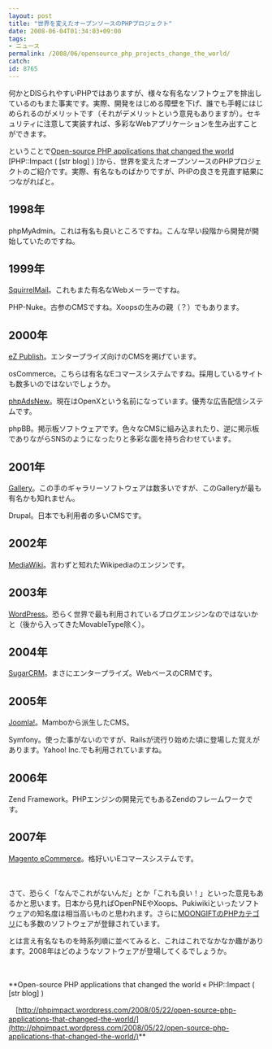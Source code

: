 ```yaml
---
layout: post
title: "世界を変えたオープンソースのPHPプロジェクト"
date: 2008-06-04T01:34:03+09:00
tags: 
- ニュース
permalink: /2008/06/opensource_php_projects_change_the_world/
catch: 
id: 8765
---
```

何かとDISられやすいPHPではありますが、様々な有名なソフトウェアを排出しているのもまた事実です。実際、開発をはじめる障壁を下げ、誰でも手軽にはじめられるのがメリットです（それがデメリットという意見もありますが）。セキュリティに注意して実装すれば、多彩なWebアプリケーションを生み出すことができます。

  

ということで[Open-source PHP applications that changed the world](http://phpimpact.wordpress.com/2008/05/22/open-source-php-applications-that-changed-the-world/) [PHP::Impact ( [str blog] ) ]から、世界を変えたオープンソースのPHPプロジェクトのご紹介です。実際、有名なものばかりですが、PHPの良さを見直す結果につながればと。

  
  
<!--more-->  

## 1998年
  

phpMyAdmin。これは有名も良いところですね。こんな早い段階から開発が開始していたのですね。

  

## 1999年
  

[SquirrelMail](http://www.moongift.jp/2004/08/251/)。これもまた有名なWebメーラーですね。

  

PHP-Nuke。古参のCMSですね。Xoopsの生みの親（？）でもあります。

  

## 2000年
  

[eZ Publish](http://www.moongift.jp/2006/07/2108/)。エンタープライズ向けのCMSを掲げています。

  

osCommerce。こちらは有名なEコマースシステムですね。採用しているサイトも数多いのではないでしょうか。

  

[phpAdsNew](http://www.moongift.jp/2007/05/openads/)。現在はOpenXという名前になっています。優秀な広告配信システムです。

  

phpBB。掲示板ソフトウェアです。色々なCMSに組み込まれたり、逆に掲示板でありながらSNSのようになったりと多彩な面を持ち合わせています。

  

## 2001年
  

[Gallery](http://www.moongift.jp/2006/04/1550/)。この手のギャラリーソフトウェアは数多いですが、このGalleryが最も有名かも知れません。

  

Drupal。日本でも利用者の多いCMSです。

  

## 2002年
  

[MediaWiki](http://www.moongift.jp/2004/07/224/)。言わずと知れたWikipediaのエンジンです。

  

## 2003年
  

[WordPress](http://www.moongift.jp/2006/03/1286/)。恐らく世界で最も利用されているブログエンジンなのではないかと（後から入ってきたMovableType除く）。

  

## 2004年
  

[SugarCRM](http://www.moongift.jp/2004/11/334/)。まさにエンタープライズ。WebベースのCRMです。

  

## 2005年
  

[Joomla!](http://www.moongift.jp/2006/04/1457/)。Mamboから派生したCMS。

  

Symfony。使った事がないのですが、Railsが流行り始めた頃に登場した覚えがあります。Yahoo! Inc.でも利用されていますね。

  

## 2006年
  

Zend Framework。PHPエンジンの開発元でもあるZendのフレームワークです。

  

## 2007年
  

[Magento eCommerce](http://www.moongift.jp/2007/09/magento/)。格好いいEコマースシステムです。

  

　

  

さて、恐らく「なんでこれがないんだ」とか「これも良い！」といった意見もあるかと思います。日本から見ればOpenPNEやXoops、Pukiwikiといったソフトウェアの知名度は相当高いものと思われます。さらに[MOONGIFTのPHPカテゴリ](http://www.moongift.jp/category/programming-language/php/)にも多数のソフトウェアが登録されています。

  

とは言え有名なものを時系列順に並べてみると、これはこれでなかなか趣があります。2008年はどのようなソフトウェアが登場してくるでしょうか。

  

　

  

**Open-source PHP applications that changed the world « PHP::Impact ( [str blog] )  
  
　[http://phpimpact.wordpress.com/2008/05/22/open-source-php-applications-that-changed-the-world/](http://phpimpact.wordpress.com/2008/05/22/open-source-php-applications-that-changed-the-world/)**

  
